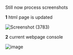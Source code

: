 Still now process screenshots

**1** html page is updated

![Screenshot (3783)](https://github.com/ILNEKELASHENGINEER/Dark_Pattern/assets/93472619/c01c20a8-d883-415c-8bd3-ebe77a4b0162)


**2** current webpage console

![image](https://github.com/ILNEKELASHENGINEER/Dark_Pattern/assets/93472619/5c96e49f-aa2c-4d2a-97e6-394328322e59)

